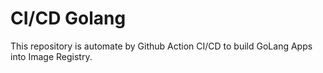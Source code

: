# CI/CD Golang
This repository is automate by Github Action CI/CD to build GoLang Apps into Image Registry.
